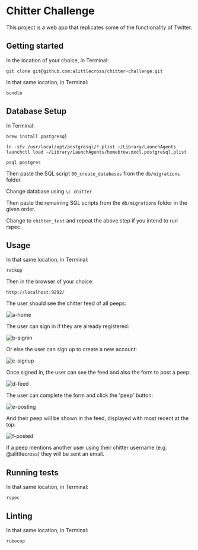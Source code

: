 # Chitter Challenge

This project is a web app that replicates some of the functionality of Twitter.

## Getting started

In the location of your choice, in Terminal:

`git clone git@github.com:alittlecross/chitter-challenge.git`

In that same location, in Terminal:

`bundle`

## Database Setup

In Terminal:

```
brew install postgresql

ln -sfv /usr/local/opt/postgresql/*.plist ~/Library/LaunchAgents
launchctl load ~/Library/LaunchAgents/homebrew.mxcl.postgresql.plist

psql postgres
```

Then paste the SQL script `00_create_databases` from the `db/migrations` folder.

Change database using `\c chitter`

Then paste the remaining SQL scripts from the `db/migrations` folder in the given order.

Change to `chitter_test` and repeat the above step if you intend to run rspec.

## Usage

In that same location, in Terminal:

`rackup`

Then in the browser of your choice:

`http://localhost:9292/`

The user should see the chitter feed of all peeps:

![a-home](images/a-home.png)

The user can sign in if they are already registered:

![b-signin](images/b-signin.png)

Or else the user can sign up to create a new account:

![c-signup](images/c-signup.png)

Once signed in, the user can see the feed and also the form to post a peep:

![d-feed](images/d-feed.png)

The user can complete the form and click the 'peep' button:

![e-posting](images/e-posting.png)

And their peep will be shown in the feed, displayed with most recent at the top:

![f-posted](images/f-posted.png)

If a peep mentions another user using their chitter username (e.g. @alittlecross) they will be sent an email.

## Running tests

In that same location, in Terminal:

`rspec`

## Linting

In that same location, in Terminal:

`rubocop`
